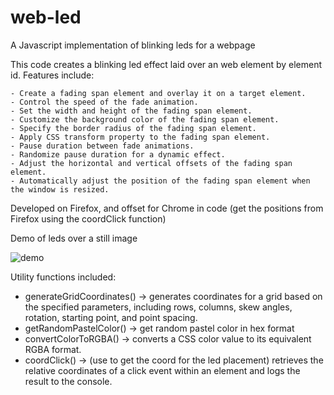 # web-led
A Javascript implementation of blinking leds for a webpage

This code creates a blinking led effect laid over an web element by element id.
Features include:

    - Create a fading span element and overlay it on a target element.
    - Control the speed of the fade animation.
    - Set the width and height of the fading span element.
    - Customize the background color of the fading span element.
    - Specify the border radius of the fading span element.
    - Apply CSS transform property to the fading span element.
    - Pause duration between fade animations.
    - Randomize pause duration for a dynamic effect.
    - Adjust the horizontal and vertical offsets of the fading span element.
    - Automatically adjust the position of the fading span element when the window is resized.
    
Developed on Firefox, and offset for Chrome in code (get the positions from Firefox using the coordClick function)

Demo of leds over a still image

![demo](https://github.com/jasonmhead/web-led/assets/6140151/3c61d121-f2c4-4a87-9ff3-15c6ae923bc5)

Utility functions included:

- generateGridCoordinates() -> generates coordinates for a grid based on the specified parameters, including rows, columns, skew angles, rotation, starting point, and point spacing.
- getRandomPastelColor() -> get random pastel color in hex format
- convertColorToRGBA() -> converts a CSS color value to its equivalent RGBA format.
- coordClick() -> (use to get the coord for the led placement) retrieves the relative coordinates of a click event within an element and logs the result to the console.

